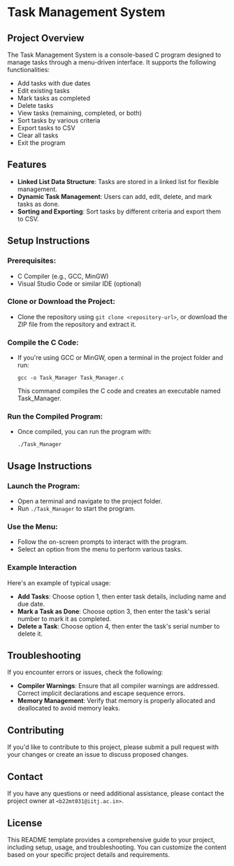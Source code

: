 # Task Management System

## Project Overview

The Task Management System is a console-based C program designed to manage tasks through a menu-driven interface. It supports the following functionalities:

- Add tasks with due dates
- Edit existing tasks
- Mark tasks as completed
- Delete tasks
- View tasks (remaining, completed, or both)
- Sort tasks by various criteria
- Export tasks to CSV
- Clear all tasks
- Exit the program

## Features

- **Linked List Data Structure**: Tasks are stored in a linked list for flexible management.
- **Dynamic Task Management**: Users can add, edit, delete, and mark tasks as done.
- **Sorting and Exporting**: Sort tasks by different criteria and export them to CSV.

## Setup Instructions

### Prerequisites:

- C Compiler (e.g., GCC, MinGW)
- Visual Studio Code or similar IDE (optional)

### Clone or Download the Project:

- Clone the repository using `git clone <repository-url>`, or download the ZIP file from the repository and extract it.

### Compile the C Code:

- If you're using GCC or MinGW, open a terminal in the project folder and run:
  ```
  gcc -o Task_Manager Task_Manager.c
  ```
  This command compiles the C code and creates an executable named Task_Manager.

### Run the Compiled Program:

- Once compiled, you can run the program with:
  ```
  ./Task_Manager
  ```

## Usage Instructions

### Launch the Program:

- Open a terminal and navigate to the project folder.
- Run `./Task_Manager` to start the program.

### Use the Menu:

- Follow the on-screen prompts to interact with the program.
- Select an option from the menu to perform various tasks.

### Example Interaction

Here's an example of typical usage:

- **Add Tasks**: Choose option 1, then enter task details, including name and due date.
- **Mark a Task as Done**: Choose option 3, then enter the task's serial number to mark it as completed.
- **Delete a Task**: Choose option 4, then enter the task's serial number to delete it.

## Troubleshooting

If you encounter errors or issues, check the following:

- **Compiler Warnings**: Ensure that all compiler warnings are addressed. Correct implicit declarations and escape sequence errors.
- **Memory Management**: Verify that memory is properly allocated and deallocated to avoid memory leaks.

## Contributing

If you'd like to contribute to this project, please submit a pull request with your changes or create an issue to discuss proposed changes.

## Contact

If you have any questions or need additional assistance, please contact the project owner at `<b22mt031@iitj.ac.in>`.

## License

This README template provides a comprehensive guide to your project, including setup, usage, and troubleshooting. You can customize the content based on your specific project details and requirements.
